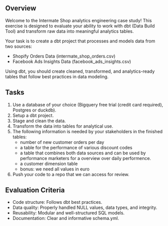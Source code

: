 ## Overview

Welcome to the Intermate Shop analytics engineering case study! 
This exercise is designed to evaluate your ability to work with dbt (Data Build Tool) and transform raw data into meaningful analytics tables.

Your task is to create a dbt project that processes and models data from two sources:
- Shopify Orders Data (intermate_shop_orders.csv)
- Facebook Ads Insights Data (facebook_ads_insights.csv)

Using dbt, you should create cleaned, transformed, and analytics-ready tables that follow best practices in data modeling.

## Tasks
1. Use a database of your choice (Bigquery free trial (credit card required), Postgres or duckdb).
2. Setup a dbt project.
3. Stage and clean the data.
4. Transform the data into tables for analytical use.
5. The following information is needed by your stakeholders in the finished tables:
    - number of new customer orders per day
    - a table for the performance of various discount codes
    - a table that combines both data sources and can be used by performance marketers for a overview over daily performence.
    - a customer dimension table
    - bonus: we need all values in euro
6. Push your code to a repo that we can access for review.


## Evaluation Criteria
- Code structure: Follows dbt best practices.
- Data quality: Properly handled NULL values, data types, and integrity.
- Reusability: Modular and well-structured SQL models.
- Documentation: Clear and informative schema.yml.